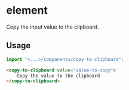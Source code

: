 # <copy-to-clipboard> element

Copy the input value to the clipboard.

## Usage

```typescript
import "<...>/components/copy-to-clipboard";
```

```html
<copy-to-clipboard value="value-to-copy">
    Copy the value to the clipboard
</copy-to-clipboard>
```
